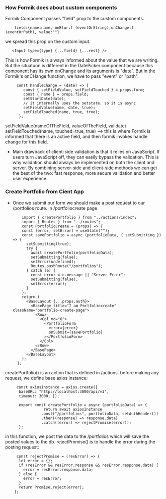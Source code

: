 ### How Formik does about custom components

Formik Component passes "field" prop to the custom components. 

        field:{name:name, onBlur:f (eventOrString),onChange:f (eventOrPath), value:""}
        
 we spread this prop on the custom input.
 
       <Input type={type} {...field} {...rest} />
 
 This is how Formik is always informed about the value that we are writing. But the situatuon is different in the DatePicker component because this component has its own onChange and its arguments is "date". But in the Formik's onCHange function, we have to pass "event" or "path".
 
         const handleChange = (date) => {
            const { setFieldValue, setFieldTouched } = props.form;
            const { name } = props.field;
            setStartDate(date);
            // it internally uses the setstate. so it is async
            setFieldValue(name, date, true);
            setFieldTouched(name, true, true);
          };
          
  setFieldValue(nameOfTheField, valueOfTheField, validate)
  setFieldTouched(name, touched=true, true) ==> this is where Formik is informed that there is an active field, and then formik invokes handle change for this field.
  
  - Main drawback of client-side validation is that it relies on JavaScript. If users turn JavaScript off, they can easily bypass the validation. This is why validation should always be implemented on both the client and server. By combining server-side and client-side methods we can get the best of the two: fast response, more secure validation and better user experience.
  
### Create Portfolio from Cient App

- Once we submit our form we should make a post request to our /portfolios route. in /portfoliocreate page
 
          import { createPortfolio } from "../actions/index";
          import { Routes } from "../routes";
          const PortfolioCreate = (props) => {
          const [error, setError] = useState("");
          const savePortfolio = async (portfolioData, { setSubmitting }) => {
            setSubmitting(true);
            try {
              await createPortfolio(portfolioData);
              setSubmitting(false);
              setError(undefined);
              Routes.pushRoute("/portfolios");
            } catch (e) {
              const error = e.message || "Server Error";
              setSubmitting(false);
              setError(error);
            }
          };
          return (
            <BaseLayout {...props.auth}>
              <BasePage title="I am Portfoliocreate" className="portfolio-create-page">
                <Row>
                  <Col md="6">
                    <PortfolioForm
                      error={error}
                      onSubmit={savePortfolio}
                    ></PortfolioForm>
                  </Col>
                </Row>
              </BasePage>
            </BaseLayout>
          );
        };
 
 createPortfolio() is an action that is defined in /actions. before making any request, we define base axios instance:
 
         const axiosInstance = axios.create({
          baseURL: "http://localhost:3000/api/v1",
          timeout: 3000, });
          
          export const createPortfolio = async (portfolioData) => {
                     return await axiosInstance
                    .post("/portfolios", portfolioData, setAuthHeader())
                    .then((response) => response.data)
                    .catch((error) => rejectPromise(error));
          };
 in this function, we post the data to the /portfolios which will save the posted values to the db. rejectPromise() is to handle the error during the posting request:
 
         const rejectPromise = (resError) => {
          let error = {};
          if (resError && resError.response && resError.response.data) {
            error = resError.response.data;
          } else {
            error = resError;
          }
          return Promise.reject(error);
        };
